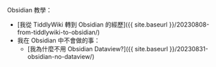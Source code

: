 Obsidian 教學：

- [我從 TiddlyWiki 轉到 Obsidian 的經歷]({{ site.baseurl }}/20230808-from-tiddlywiki-to-obsidian/) 
- 我在 Obsidian 中不會做的事：
    - [我為什麼不用 Obsidian Dataview?]({{ site.baseurl }}/20230831-obsidian-no-dataview/) 